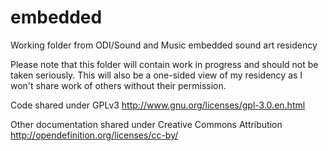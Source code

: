 # embedded
Working folder from ODI/Sound and Music embedded sound art residency

Please note that this folder will contain work in progress and should
not be taken seriously. This will also be a one-sided view of my residency
as I won't share work of others without their permission.

Code shared under GPLv3 http://www.gnu.org/licenses/gpl-3.0.en.html

Other documentation shared under Creative Commons Attribution
  http://opendefinition.org/licenses/cc-by/

